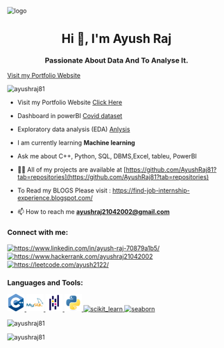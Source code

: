 ![logo](https://www.iiba.org/globalassets/iiba-analyst-catalyst/images/here-is-some-information-about-what-a-big-data-analyst-is-and-does-social.jpg)
<h1 align="center">Hi 👋, I'm Ayush Raj</h1>
<h3 align="center">Passionate About Data And To Analyse It.</h3>
<a href="https://ayushraj81.github.io/Ayush-portfolio/" class="button" align=" center">Visit my Portfolio Website</a>


 


<p align="left"> <img src="https://komarev.com/ghpvc/?username=ayushraj81&label=Profile%20views&color=0e75b6&style=flat" alt="ayushraj81" /> </p>



- Visit my Portfolio Website [Click Here](https://ayushraj81.github.io/Ayush-portfolio/)
  
- Dashboard in powerBI [Covid dataset](https://app.powerbi.com/view?r=eyJrIjoiYTFlZTE1NGYtYjIzZS00OGM5LWE0MjEtZWYxODEzNTcxMDUwIiwidCI6ImUxNGU3M2ViLTUyNTEtNDM4OC04ZDY3LThmOWYyZTJkNWE0NiIsImMiOjEwfQ%3D%3D&pageName=ReportSection)

- Exploratory data analysis (EDA) [Anlysis](https://jovian.com/ayushraj21042002/sales-anlysis)
- I am currently learning **Machine learning**
- Ask me about C++, Python, SQL, DBMS,Excel, tableu, PowerBI
- 👨‍💻 All of my projects are available at [https://github.com/AyushRaj81?tab=repositories](https://github.com/AyushRaj81?tab=repositories)
- To Read my BLOGS Please visit : https://find-job-internship-experience.blogspot.com/
- 📫 How to reach me **ayushraj21042002@gmail.com**

<h3 align="left">Connect with me:</h3>
<p align="left">
<a href="https://linkedin.com/in/https://www.linkedin.com/in/ayush-raj-70879a1b5/" target="blank"><img align="center" src="https://raw.githubusercontent.com/rahuldkjain/github-profile-readme-generator/master/src/images/icons/Social/linked-in-alt.svg" alt="https://www.linkedin.com/in/ayush-raj-70879a1b5/" height="30" width="40" /></a>
<a href="https://www.hackerrank.com/https://www.hackerrank.com/ayushraj21042002" target="blank"><img align="center" src="https://raw.githubusercontent.com/rahuldkjain/github-profile-readme-generator/master/src/images/icons/Social/hackerrank.svg" alt="https://www.hackerrank.com/ayushraj21042002" height="30" width="40" /></a>
<a href="https://www.leetcode.com/https://leetcode.com/ayush2122/" target="blank"><img align="center" src="https://raw.githubusercontent.com/rahuldkjain/github-profile-readme-generator/master/src/images/icons/Social/leet-code.svg" alt="https://leetcode.com/ayush2122/" height="30" width="40" /></a>
</p>

<h3 align="left">Languages and Tools:</h3>
<p align="left"> <a href="https://www.w3schools.com/cpp/" target="_blank" rel="noreferrer"> <img src="https://raw.githubusercontent.com/devicons/devicon/master/icons/cplusplus/cplusplus-original.svg" alt="cplusplus" width="40" height="40"/> </a> <a href="https://www.mysql.com/" target="_blank" rel="noreferrer"> <img src="https://raw.githubusercontent.com/devicons/devicon/master/icons/mysql/mysql-original-wordmark.svg" alt="mysql" width="40" height="40"/> </a> <a href="https://pandas.pydata.org/" target="_blank" rel="noreferrer"> <img src="https://raw.githubusercontent.com/devicons/devicon/2ae2a900d2f041da66e950e4d48052658d850630/icons/pandas/pandas-original.svg" alt="pandas" width="40" height="40"/> </a> <a href="https://www.python.org" target="_blank" rel="noreferrer"> <img src="https://raw.githubusercontent.com/devicons/devicon/master/icons/python/python-original.svg" alt="python" width="40" height="40"/> </a> <a href="https://scikit-learn.org/" target="_blank" rel="noreferrer"> <img src="https://upload.wikimedia.org/wikipedia/commons/0/05/Scikit_learn_logo_small.svg" alt="scikit_learn" width="40" height="40"/> </a> <a href="https://seaborn.pydata.org/" target="_blank" rel="noreferrer"> <img src="https://seaborn.pydata.org/_images/logo-mark-lightbg.svg" alt="seaborn" width="40" height="40"/> </a> </p>

<p><img align="center" src="https://github-readme-stats.vercel.app/api/top-langs?username=ayushraj81&show_icons=true&locale=en&layout=compact" alt="ayushraj81" /></p>

<p><img align="center" src="https://github-readme-streak-stats.herokuapp.com/?user=ayushraj81&" alt="ayushraj81" /></p>
